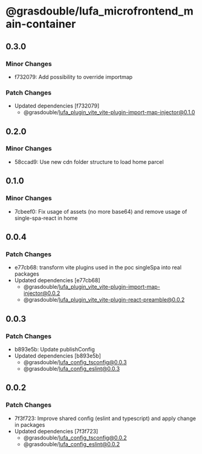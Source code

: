 # @grasdouble/lufa_microfrontend_main-container

## 0.3.0

### Minor Changes

- f732079: Add possibility to override importmap

### Patch Changes

- Updated dependencies [f732079]
  - @grasdouble/lufa_plugin_vite_vite-plugin-import-map-injector@0.1.0

## 0.2.0

### Minor Changes

- 58ccad9: Use new cdn folder structure to load home parcel

## 0.1.0

### Minor Changes

- 7cbeef0: Fix usage of assets (no more base64) and remove usage of single-spa-react in home

## 0.0.4

### Patch Changes

- e77cb68: transform vite plugins used in the poc singleSpa into real packages
- Updated dependencies [e77cb68]
  - @grasdouble/lufa_plugin_vite_vite-plugin-import-map-injector@0.0.2
  - @grasdouble/lufa_plugin_vite_vite-plugin-react-preamble@0.0.2

## 0.0.3

### Patch Changes

- b893e5b: Update publishConfig
- Updated dependencies [b893e5b]
  - @grasdouble/lufa_config_tsconfig@0.0.3
  - @grasdouble/lufa_config_eslint@0.0.3

## 0.0.2

### Patch Changes

- 7f3f723: Improve shared config (eslint and typescript) and apply change in packages
- Updated dependencies [7f3f723]
  - @grasdouble/lufa_config_tsconfig@0.0.2
  - @grasdouble/lufa_config_eslint@0.0.2
